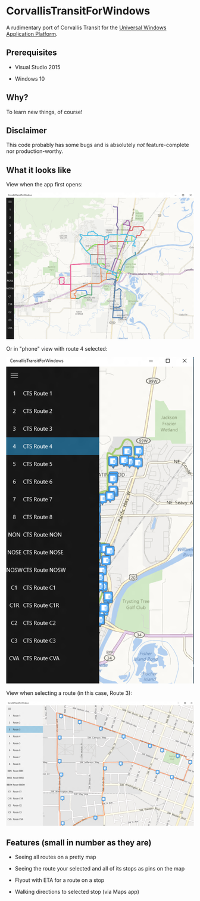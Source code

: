 # CorvallisTransitForWindows
A rudimentary port of Corvallis Transit for the [Universal Windows Application Platform](https://msdn.microsoft.com/en-us/library/windows/apps/xaml/dn894631.aspx).

## Prerequisites

- Visual Studio 2015

- Windows 10

## Why?

To learn new things, of course!

## Disclaimer

This code probably has some bugs and is absolutely *not* feature-complete nor production-worthy.

## What it looks like

View when the app first opens:

![overall](https://raw.githubusercontent.com/cartermp/CorvallisTransitForWindows/master/CorvallisTransitForWindows/Assets/CorvallisTransitOverall.PNG)

Or in "phone" view with route 4 selected:

![phone view route 4](https://raw.githubusercontent.com/cartermp/CorvallisTransitForWindows/master/CorvallisTransitForWindows/Assets/CorvallisTransitRoute4.PNG)

View when selecting a route (in this case, Route 3):

![route 3](https://raw.githubusercontent.com/cartermp/CorvallisTransitForWindows/master/CorvallisTransitForWindows/Assets/CorvallisTransitRoute3.PNG)

## Features (small in number as they are)

- Seeing all routes on a pretty map

- Seeing the route your selected and all of its stops as pins on the map

- Flyout with ETA for a route on a stop

- Walking directions to selected stop (via Maps app)
